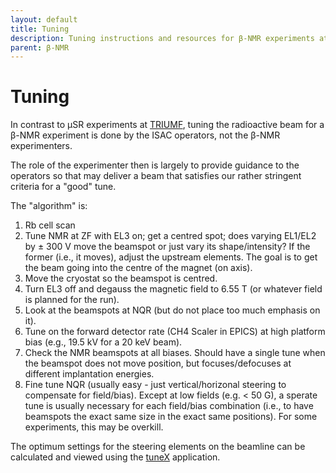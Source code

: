 ```yaml
---
layout: default
title: Tuning
description: Tuning instructions and resources for β-NMR experiments at TRIUMF.
parent: β-NMR
---
```


# Tuning

In contrast to μSR experiments at [TRIUMF], tuning the radioactive beam for a
β-NMR experiment is done by the ISAC operators, not the β-NMR experimenters.

The role of the experimenter then is largely to provide guidance to the
operators so that may deliver a beam that satisfies our rather stringent
criteria for a "good" tune.

The "algorithm" is:

1. Rb cell scan
2. Tune NMR at ZF with EL3 on; get a centred spot; does varying EL1/EL2 by ± 300 V move the beamspot or just vary its shape/intensity? If the former (i.e., it moves), adjust the upstream elements. The goal is to get the beam going into the centre of the magnet (on axis).
3. Move the cryostat so the beamspot is centred.
4. Turn EL3 off and degauss the magnetic field to 6.55 T (or whatever field is planned for the run).
5. Look at the beamspots at NQR (but do not place too much emphasis on it).
6. Tune on the forward detector rate (CH4 Scaler in EPICS) at high platform bias (e.g., 19.5 kV for a 20 keV beam).
7. Check the NMR beamspots at all biases. Should have a single tune when the beamspot does not move position, but focuses/defocuses at different implantation energies.
8. Fine tune NQR (usually easy - just vertical/horizonal steering to compensate for field/bias). Except at low fields (e.g. < 50 G), a sperate tune is usually necessary for each field/bias combination (i.e., to have beamspots the exact same size in the exact same positions). For some experiments, this may be overkill.

The optimum settings for the steering elements on the beamline can be calculated
and viewed using the [tuneX] application.

[EPICS]: https://en.wikipedia.org/wiki/EPICS
[TRIUMF]: https://www.triumf.ca/
[tuneX]: https://beta.hla.triumf.ca/beam/tuneX/
